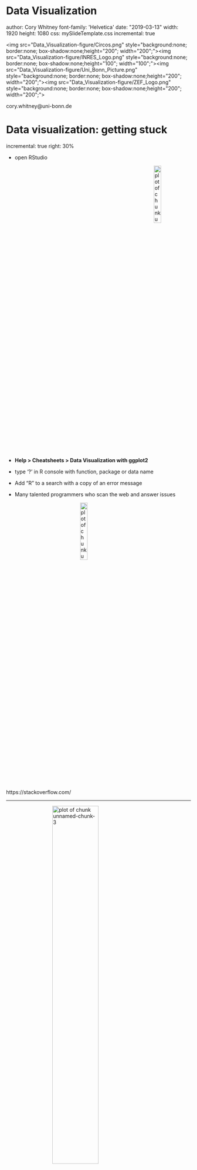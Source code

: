 <style>
.section .reveal .state-background {
    background: white;}
.section .reveal h1,
.section .reveal p {
    color: black;
    position: relative;
    top: 4%;}
    </style>
    
Data Visualization
========================================================
author: Cory Whitney
font-family: 'Helvetica'
date: "2019-03-13"
width: 1920
height: 1080
css: mySlideTemplate.css
incremental: true

<img src="Data_Visualization-figure/Circos.png" style="background:none; border:none; box-shadow:none;height="200"; width="200";"><img src="Data_Visualization-figure/INRES_Logo.png" style="background:none; border:none; box-shadow:none;height="100"; width="100";"><img src="Data_Visualization-figure/Uni_Bonn_Picture.png" style="background:none; border:none; box-shadow:none;height="200"; width="200";"><img src="Data_Visualization-figure/ZEF_Logo.png" style="background:none; border:none; box-shadow:none;height="200"; width="200";">

<div class="footer"></small>cory.whitney@uni-bonn.de </small></div>


Data visualization: getting stuck
========================================================
incremental: true
right: 30%

- open RStudio
<img src="Data_Visualization-figure/rstudio-hex.png" title="plot of chunk unnamed-chunk-1" alt="plot of chunk unnamed-chunk-1" width="20%" style="display: block; margin: auto 0 auto auto;" />

- **Help > Cheatsheets > Data Visualization with ggplot2**

- type ‘?’ in R console with function, package or data name
- Add “R” to a search with a copy of an error message
- Many talented programmers who scan the web and answer issues

<img src="Data_Visualization-figure/stack-overflow.png" title="plot of chunk unnamed-chunk-2" alt="plot of chunk unnamed-chunk-2" width="20%" style="display: block; margin: auto;" />
</small>https://stackoverflow.com/ </small>

***
<img src="Data_Visualization-figure/hadley_wickham.png" title="plot of chunk unnamed-chunk-3" alt="plot of chunk unnamed-chunk-3" width="50%" style="display: block; margin: auto;" />
Hadley Wickham
<img src="Data_Visualization-figure/Yihui.png" title="plot of chunk unnamed-chunk-4" alt="plot of chunk unnamed-chunk-4" width="50%" style="display: block; margin: auto;" />
Yihui Xie

<small>https://yihui.name/en/2017/08/so-gh-email/</small>

<small>https://rmarkdown.rstudio.com/ </small>

Creating basic plots
========================================================
incremental: true

**R has several systems for making graphs**

- **Base R** 


```r
participants_data <- read.csv("participants_data.csv")
plot(participants_data$academic_parents)
```

<img src="Data_Visualization-figure/unnamed-chunk-5-1.png" title="plot of chunk unnamed-chunk-5" alt="plot of chunk unnamed-chunk-5" width="50%" style="display: block; margin: auto;" />
<small>Bar plot of number of observations of binary data related to academic parents </small>

***


```r
plot(participants_data$academic_parents, participants_data$days_to_email_response)
```

<img src="Data_Visualization-figure/unnamed-chunk-6-1.png" title="plot of chunk unnamed-chunk-6" alt="plot of chunk unnamed-chunk-6" width="50%" style="display: block; margin: auto;" />
<small>Boxplot of days to email response grouped by binary data related to academic parents</small>

**Use help '?' for function**

```r
?plot
```

ggplot2: overview
========================================================
incremental: true
right: 80%
<img src="Data_Visualization-figure/ggplot2.png" title="plot of chunk unnamed-chunk-8" alt="plot of chunk unnamed-chunk-8" width="70%" style="display: block; margin: auto 0 auto auto;" />

***

**Many libraries and functions for graphs in R...**

- **ggplot2** is one of the most elegant and most versatile.

- **ggplot** implements the *grammar of graphics* to describe and build graphs. 

- Do more and do it faster by learning one system and applying it in many places.

- Learn more about ggplot2 in “The Layered Grammar of Graphics”

<http://vita.had.co.nz/papers/layered-grammar.pdf>

<img src="Data_Visualization-figure/layered_grammer.jpg" title="plot of chunk unnamed-chunk-9" alt="plot of chunk unnamed-chunk-9" width="80%" style="display: block; margin: auto 0 auto auto;" />

ggplot2: qplot with participant data
========================================================
incremental: true
right: 80%
<img src="Data_Visualization-figure/ggplot2.png" title="plot of chunk unnamed-chunk-10" alt="plot of chunk unnamed-chunk-10" width="70%" style="display: block; margin: auto 0 auto auto;" />

***


```r
library(ggplot2)

qplot(days_to_email_response, letters_in_first_name, data = participants_data)
```

<img src="Data_Visualization-figure/unnamed-chunk-11-1.png" title="plot of chunk unnamed-chunk-11" alt="plot of chunk unnamed-chunk-11" height="30%" style="display: block; margin: auto;" />
<small>Scatterplot of days to email response as a function of the letters in your first name</small>

**Use help '?' for function**

```r
?qplot
```

<small>Want to understand how all the pieces fit together? See the R
for Data Science book: http://r4ds.had.co.nz/</small>

ggplot2: qplot with iris data
========================================================
incremental: true
right: 80%
<img src="Data_Visualization-figure/ggplot2.png" title="plot of chunk unnamed-chunk-13" alt="plot of chunk unnamed-chunk-13" width="70%" style="display: block; margin: auto 0 auto auto;" />

***

**Example from Anderson's iris data set**


```r
qplot(Sepal.Length, Petal.Length, data=iris, color=Species, size=Petal.Width)
```

<img src="Data_Visualization-figure/unnamed-chunk-14-1.png" title="plot of chunk unnamed-chunk-14" alt="plot of chunk unnamed-chunk-14" style="display: block; margin: auto;" />
<small>Scatterplot of iris petal length as a function of sepal length with colors representing iris species and petal width as bubble sizes.</small>

**Use help '?' for data**

```r
?iris
```


ggplot2: qplot with your data
========================================================
incremental: true
right: 80%
<img src="Data_Visualization-figure/ggplot2.png" title="plot of chunk unnamed-chunk-16" alt="plot of chunk unnamed-chunk-16" width="70%" style="display: block; margin: auto 0 auto auto;" />

***

**Example from your data**


```r
qplot(days_to_email_response, letters_in_first_name, color=academic_parents, size=working_hours_per_day, data=participants_data)
```

<img src="Data_Visualization-figure/unnamed-chunk-17-1.png" title="plot of chunk unnamed-chunk-17" alt="plot of chunk unnamed-chunk-17" style="display: block; margin: auto;" />
<small>Scatterplot of letters in your first name as a function of days to email response with colors representing binary data related to academic parents and working hours per day as bubble sizes.</small>

**Make more graphs**

ggplot2: qplot with carat data
========================================================
incremental: true
right: 80%
<img src="Data_Visualization-figure/ggplot2.png" title="plot of chunk unnamed-chunk-18" alt="plot of chunk unnamed-chunk-18" width="70%" style="display: block; margin: auto 0 auto auto;" />

***

**qplot** accepts formula arguments such as log
```
plot1<-qplot(carat, price, data = diamonds)
plot2<-qplot(log(carat), log(price), data = diamonds,
```
<img src="Data_Visualization-figure/unnamed-chunk-19-1.png" title="plot of chunk unnamed-chunk-19" alt="plot of chunk unnamed-chunk-19" style="display: block; margin: auto;" />

**Use help '?' for data**

```r
?diamonds
```


ggplot2: qplot set parameters
========================================================
incremental: true
right: 80%
<img src="Data_Visualization-figure/ggplot2.png" title="plot of chunk unnamed-chunk-21" alt="plot of chunk unnamed-chunk-21" width="70%" style="display: block; margin: auto 0 auto auto;" />

***

Set parameters manually with I()
```
qplot(carat, price, data = diamonds, alpha=I(0.1), colour=I("blue"))
qplot(carat, price, data = diamonds, alpha=I(0.4), colour=I("green"))
```

<img src="Data_Visualization-figure/unnamed-chunk-22-1.png" title="plot of chunk unnamed-chunk-22" alt="plot of chunk unnamed-chunk-22" style="display: block; margin: auto;" />
~~Inhibit Interpretation / Conversion of Objects~~

ggplot2: qplot with diamonds data
========================================================
incremental: true
right: 80%
<img src="Data_Visualization-figure/ggplot2.png" title="plot of chunk unnamed-chunk-23" alt="plot of chunk unnamed-chunk-23" width="70%" style="display: block; margin: auto;" />

***

```
#Create a sample
dsmall <- diamonds[sample(nrow(diamonds), 100), ]
#Plot with different colours for color
qplot(carat, price, data = dsmall, colour = color)
#Plot with different shapes for cut 
qplot(carat, price, data = dsmall, shape = cut)
```
<img src="Data_Visualization-figure/unnamed-chunk-24-1.png" title="plot of chunk unnamed-chunk-24" alt="plot of chunk unnamed-chunk-24" style="display: block; margin: auto;" />
~~Different colors and shapes~~


ggplot2: geom
========================================================
incremental: true
right: 80%
<img src="Data_Visualization-figure/ggplot2.png" title="plot of chunk unnamed-chunk-25" alt="plot of chunk unnamed-chunk-25" width="70%" style="display: block; margin: auto;" />

***

With “geom” different types of plots can be defined e.g. points, line, boxplot, path, smooth. 
These can also be combined in a vector.
```
qplot(carat,price,data=dsmall, geom="line")
qplot(carat,price,data=dsmall, geom="smooth")
qplot(carat,price,data=dsmall, geom=c("point","smooth"))
```
<img src="Data_Visualization-figure/unnamed-chunk-26-1.png" title="plot of chunk unnamed-chunk-26" alt="plot of chunk unnamed-chunk-26" style="display: block; margin: auto;" />
~~ggplot2 geom options~~

ggplot2: smooth function
========================================================
incremental: true
right: 80%
<img src="Data_Visualization-figure/ggplot2.png" title="plot of chunk unnamed-chunk-27" alt="plot of chunk unnamed-chunk-27" width="70%" style="display: block; margin: auto;" />

***

Depending on your dataset size the smooth function will select different lines and smoothing methods.
```
qplot(carat,price,data=dsmall,geom=c("point","smooth"))
qplot(carat,price,data=diamonds,geom=c("point","smooth"))
```
With span the wiggliness of the line is controlled.
```
qplot(carat,price,data=dsmall, geom=c("point","smooth"), span=0.2)
```
Use method to specify your smoothing method
```
qplot(carat,price,data=dsmall,geom=c("point","smooth"),method="lm")
```

<img src="Data_Visualization-figure/unnamed-chunk-28-1.png" title="plot of chunk unnamed-chunk-28" alt="plot of chunk unnamed-chunk-28" style="display: block; margin: auto;" />
~~ggplot2 lines and smoothing options~~


ggplot2: Boxplots
========================================================
incremental: true
right: 80%
<img src="Data_Visualization-figure/ggplot2.png" title="plot of chunk unnamed-chunk-29" alt="plot of chunk unnamed-chunk-29" width="70%" style="display: block; margin: auto;" />

***

- Boxplots can be displayed through geom=“boxplot”. 
```
qplot(color,price/carat,data=diamonds,  geom="boxplot")
```
- Jittered plots (geom=“jitter”) show all points. In case of overplotting changing alpha can help.
```
qplot(color,price/carat,data=diamonds, geom="jitter")
qplot(color,price/carat,data=diamonds, geom="jitter", alpha=I(0.1))
```

<img src="Data_Visualization-figure/unnamed-chunk-30-1.png" title="plot of chunk unnamed-chunk-30" alt="plot of chunk unnamed-chunk-30" style="display: block; margin: auto;" />
~~ggplot2 boxplots and jitter~~

ggplot2: Histograms
========================================================
incremental: true
right: 80%
<img src="Data_Visualization-figure/ggplot2.png" title="plot of chunk unnamed-chunk-31" alt="plot of chunk unnamed-chunk-31" width="70%" style="display: block; margin: auto;" />

***

Histograms can be displayed through geom=“histogram”.
```
qplot(carat, data = diamonds, geom = "density")
qplot(carat, data = diamonds, geom = "density", colour = color)
qplot(carat, data = diamonds, geom = "density", fill = color, alpha=I(0.3))
```

<img src="Data_Visualization-figure/unnamed-chunk-32-1.png" title="plot of chunk unnamed-chunk-32" alt="plot of chunk unnamed-chunk-32" style="display: block; margin: auto;" />
~~ggplot2 histograms~~

ggplot2: subset
========================================================
incremental: true
right: 80%
<img src="Data_Visualization-figure/ggplot2.png" title="plot of chunk unnamed-chunk-33" alt="plot of chunk unnamed-chunk-33" width="70%" style="display: block; margin: auto;" />

***

Use factor to subset your data.
```
qplot(displ, hwy, data = mpg, colour = cyl, geom=c("point","smooth"),method="lm")
qplot(displ, hwy, data = mpg, colour = factor(cyl), geom=c("point","smooth"),method="lm")
```

<img src="Data_Visualization-figure/unnamed-chunk-34-1.png" title="plot of chunk unnamed-chunk-34" alt="plot of chunk unnamed-chunk-34" style="display: block; margin: auto;" />
~~ggplot2 subset with smooth line~~



Correlation
========================================================
incremental: true
right: 80%
<img src="Data_Visualization-figure/spaghetti_monster.png" title="plot of chunk unnamed-chunk-35" alt="plot of chunk unnamed-chunk-35" width="70%" style="display: block; margin: auto 0 auto auto;" />

***


```r
cor.test(participants_data$days_to_email_response, participants_data$letters_in_first_name)
```

```

	Pearson's product-moment correlation

data:  participants_data$days_to_email_response and participants_data$letters_in_first_name
t = -0.64191, df = 7, p-value = 0.5414
alternative hypothesis: true correlation is not equal to 0
95 percent confidence interval:
 -0.7780668  0.5078670
sample estimates:
       cor 
-0.2357798 
```

**Use help '?' for function**

```r
?cor.test
```

Bonus: gganimate Datasaurus Dozen
========================================================
incremental: true
right: 80%
<img src="Data_Visualization-figure/gganimate_logo.png" title="plot of chunk unnamed-chunk-38" alt="plot of chunk unnamed-chunk-38" width="20%" style="display: block; margin: auto 0 auto auto;" />

- Using the datasauRus, ggplot2 and gganimate libraries.

```
ggplot(datasaurus_dozen, aes(x=x, y=y))+
  geom_point()+
  theme_minimal() +
  transition_states(dataset, 3, 1) + 
  ease_aes('cubic-in-out')
```

***

<img src="Data_Visualization-figure/unnamed-chunk-39-1.gif" title="plot of chunk unnamed-chunk-39" alt="plot of chunk unnamed-chunk-39" style="display: block; margin: auto;" />
  
Bonus: gganimate mtcars mpg
========================================================
incremental: true
right: 80%
<img src="Data_Visualization-figure/gganimate_logo.png" title="plot of chunk unnamed-chunk-40" alt="plot of chunk unnamed-chunk-40" width="20%" style="display: block; margin: auto 0 auto auto;" />

- Using the gifski, ggplot2 and gganimate libraries.

```
ggplot(mtcars, aes(factor(cyl), mpg)) + 
  geom_boxplot() + 
  geom_point() +
  transition_states(am, transition_length = 4, state_length = 1) + 
  view_follow()
```

***

<img src="Data_Visualization-figure/unnamed-chunk-41-1.gif" title="plot of chunk unnamed-chunk-41" alt="plot of chunk unnamed-chunk-41" style="display: block; margin: auto;" />

ggplot2: geom_tile
========================================================
right: 30%

- Using the gifski, ggplot2 and gganimate libraries.

<img src="Data_Visualization-figure/unnamed-chunk-42-1.png" title="plot of chunk unnamed-chunk-42" alt="plot of chunk unnamed-chunk-42" height="80%" style="display: block; margin: auto;" />

***

- Check with journal about size, resolution etc.


```r
?pdf
```


```r
?png
```

Export Figures
========================================================
incremental: true

```
png(file = "cortile.png", width = 7, height = 6, units = "in", res = 300)

ggplot(data = melted_cormat, aes(x = Var1, y = Var2, fill = value)) + geom_tile() + theme(axis.text.x = element_text(angle = 45, hjust = 1))

dev.off()
```
```
list.files()
```
~~If time export more figures of participants data~~

Tasks for the afternoon: Basic
========================================================
incremental: true
<img src="Data_Visualization-figure/ggplot2.png" title="plot of chunk unnamed-chunk-45" alt="plot of chunk unnamed-chunk-45" width="20%" style="display: block; margin: auto;" />

- Check your data for interesting trends and correlations
- Use scatter plots, barcharts and boxplots
- Bootstrap and vary the sample and run the same analysis and plots
- Save your most interesting figure and share it with us the next day

Tasks for the afternoon: Advanced
========================================================
incremental: true
<img src="Data_Visualization-figure/ggplot2.png" title="plot of chunk unnamed-chunk-46" alt="plot of chunk unnamed-chunk-46" width="20%" style="display: block; margin: auto;" />

- Import data from an external source (e.g. FAO, World Bank)
- Display those data in an interactive plot
- Play around with the design
- Export your most interesting figure and share it with us tomorrow

Be prepared for tomorrow
========================================================
incremental: true

Install Git & Github (if you do not already have them). 

Git
<small>https://git-scm.com/downloads</small>

Github
<small>http://r-pkgs.had.co.nz/git.html</small>

join Github
<small>https://github.com/</small>

